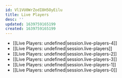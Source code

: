 ```yaml
---
id: Vl1VU0WrZodI8H5OyEilu
title: Live Players
desc: ''
updated: 1639759165199
created: 1639759165199
---
```


- [[Live Players: undefined|session.live-players-4]]
- [[Live Players: undefined|session.live-players]]
- [[Live Players: undefined|session.live-players-2]]
- [[Live Players: undefined|session.live-players-3]]
- [[Live Players: undefined|session.live-players-1]]
- [[Live Players: undefined|session.live-players-0]]
